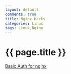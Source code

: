 ```yaml
---
layout: default
comments: true
title: Nginx Hacks
categories: Linux
tags: Linux,Nginx
---
```

# {{ page.title }}



[Basic Auth for nginx][basic_auth_post]


[basic_auth_post]:https://www.jianshu.com/p/b4a78af4e266


